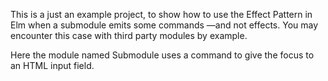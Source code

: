 This is a just an example project, to show how to use the Effect Pattern in Elm
when a submodule emits some commands —and not effects.
You may encounter this case with third party modules by example.

Here the module named Submodule uses a command to give the focus to an 
HTML input field. 
